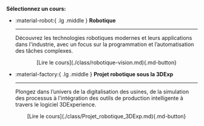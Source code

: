 **Sélectionnez un cours:**

<div class="grid cards" markdown>

-   :material-robot:{ .lg .middle } __Robotique__

    ---

    Découvrez les technologies robotiques modernes et leurs applications dans l'industrie, avec un focus sur la programmation et l’automatisation des tâches complexes.<br>
    <center>[Lire le cours](./class/robotique-vision.md){.md-button}


- :material-factory:{ .lg .middle } __Projet robotique sous la 3DExp__

    ---

    Plongez dans l’univers de la digitalisation des usines, de la simulation des processus à l'intégration des outils de production intelligente à travers le logiciel 3DExperience.<br>
    <center>[Lire le cours](./class/Projet_robotique_3DExp.md){.md-button}</center>


</div>